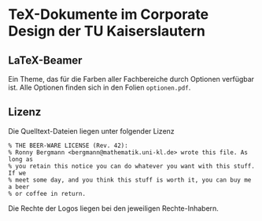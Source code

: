 TeX-Dokumente im Corporate Design der TU Kaiserslautern
=============

## LaTeX-Beamer
Ein Theme, das für die Farben aller Fachbereiche durch Optionen verfügbar ist. Alle Optionen finden sich in den Folien `optionen.pdf`.

## Lizenz

Die Quelltext-Dateien liegen unter folgender Lizenz
	
	% THE BEER-WARE LICENSE (Rev. 42):
	% Ronny Bergmann <bergmann@mathematik.uni-kl.de> wrote this file. As long as
	% you retain this notice you can do whatever you want with this stuff. If we
	% meet some day, and you think this stuff is worth it, you can buy me a beer
	% or coffee in return.

Die Rechte der Logos liegen bei den jeweiligen Rechte-Inhabern.
